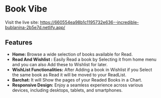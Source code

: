 # Book Vibe

Visit the live site: https://660554ea98b1c1195732e636--incredible-bublanina-2b5e7d.netlify.app/

## Features 

- **Home:** Browse a wide selection of books available for Read.
- **Read And Wishlist :** Easily Read a book by Selecting it from home menu and you can also Add these to Wishlist for later.
- **WishList Functionalities:** After Adding a book in Wishlist if you Select the same book as Read it will be moved to your ReadList.
- **Barchat:** It will Show the pages of your Readed Books in a Chart.
- **Responsive Design:** Enjoy a seamless experience across various devices, including desktops, tablets, and smartphones.

